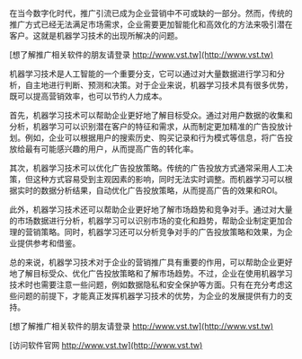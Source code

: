 在当今数字化时代，推广引流已成为企业营销中不可或缺的一部分。然而，传统的推广方式已经无法满足市场需求，企业需要更加智能化和高效化的方法来吸引潜在客户。这就是机器学习技术的出现所解决的问题。

[想了解推广相关软件的朋友请登录 http://www.vst.tw](http://www.vst.tw)

机器学习技术是人工智能的一个重要分支，它可以通过对大量数据进行学习和分析，自主地进行判断、预测和决策。对于企业来说，机器学习技术具有很多优势，既可以提高营销效率，也可以节约人力成本。

首先，机器学习技术可以帮助企业更好地了解目标受众。通过对用户数据的收集和分析，机器学习可以识别潜在客户的特征和需求，从而制定更加精准的广告投放计划。例如，企业可以根据用户的搜索历史、购买记录和行为模式等信息，将广告投放给最有可能感兴趣的用户，从而提高广告的转化率。

其次，机器学习技术可以优化广告投放策略。传统的广告投放方式通常采用人工决策，但这种方式容易受到主观因素的影响，同时无法实时调整。而机器学习可以根据实时的数据分析结果，自动优化广告投放策略，从而提高广告的效果和ROI。

此外，机器学习技术还可以帮助企业更好地了解市场趋势和竞争对手。通过对大量的市场数据进行分析，机器学习可以识别市场的变化和趋势，帮助企业制定更加合理的营销策略。同时，机器学习还可以分析竞争对手的广告投放策略和效果，为企业提供参考和借鉴。

总的来说，机器学习技术对于企业的营销推广具有重要的作用，可以帮助企业更好地了解目标受众、优化广告投放策略和了解市场趋势。不过，企业在使用机器学习技术时也需要注意一些问题，例如数据隐私和安全保护等方面。只有在充分考虑这些问题的前提下，才能真正发挥机器学习技术的优势，为企业的发展提供有力的支持。

[想了解推广相关软件的朋友请登录 http://www.vst.tw](http://www.vst.tw)


[访问软件官网 http://www.vst.tw](http://www.vst.tw)
